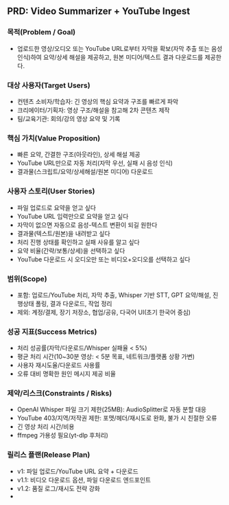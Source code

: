 ## PRD: Video Summarizer + YouTube Ingest

### 목적(Problem / Goal)
- 업로드한 영상/오디오 또는 YouTube URL로부터 자막을 확보(자막 추출 또는 음성 인식)하여 요약/상세 해설을 제공하고, 원본 미디어/텍스트 결과 다운로드를 제공한다.

### 대상 사용자(Target Users)
- 컨텐츠 소비자/학습자: 긴 영상의 핵심 요약과 구조를 빠르게 파악
- 크리에이터/기획자: 영상 구조/해설을 참고해 2차 콘텐츠 제작
- 팀/교육기관: 회의/강의 영상 요약 및 기록

### 핵심 가치(Value Proposition)
- 빠른 요약, 간결한 구조(아웃라인), 상세 해설 제공
- YouTube URL만으로 자동 처리(자막 우선, 실패 시 음성 인식)
- 결과물(스크립트/요약/상세해설/원본 미디어) 다운로드

### 사용자 스토리(User Stories)
- 파일 업로드로 요약을 얻고 싶다
- YouTube URL 입력만으로 요약을 얻고 싶다
- 자막이 없으면 자동으로 음성-텍스트 변환이 되길 원한다
- 결과물(텍스트/원본)을 내려받고 싶다
- 처리 진행 상태를 확인하고 실패 사유를 알고 싶다
- 요약 비율(간략/보통/상세)을 선택하고 싶다
- YouTube 다운로드 시 오디오만 또는 비디오+오디오를 선택하고 싶다

### 범위(Scope)
- 포함: 업로드/YouTube 처리, 자막 추출, Whisper 기반 STT, GPT 요약/해설, 진행상태 폴링, 결과 다운로드, 작업 정리
- 제외: 계정/결제, 장기 저장소, 협업/공유, 다국어 UI(초기 한국어 중심)

### 성공 지표(Success Metrics)
- 처리 성공률(자막/다운로드/Whisper 실패율 < 5%)
- 평균 처리 시간(10~30분 영상: < 5분 목표, 네트워크/플랫폼 상황 가변)
- 사용자 재시도율/다운로드 사용률
- 오류 대비 명확한 원인 메시지 제공 비율

### 제약/리스크(Constraints / Risks)
- OpenAI Whisper 파일 크기 제한(25MB): AudioSplitter로 자동 분할 대응
- YouTube 403/지역/저작권 제한: 포맷/헤더/재시도로 완화, 불가 시 친절한 오류
- 긴 영상 처리 시간/비용
- ffmpeg 가용성 필요(yt-dlp 후처리)

### 릴리스 플랜(Release Plan)
- v1: 파일 업로드/YouTube URL 요약 + 다운로드
- v1.1: 비디오 다운로드 옵션, 파일 다운로드 엔드포인트
- v1.2: 품질 로그/재시도 전략 강화
- 


